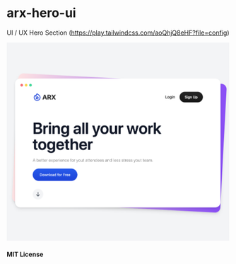 # arx-hero-ui
UI / UX Hero Section (https://play.tailwindcss.com/aoQhjQ8eHF?file=config)

![](./capture.png)

#### MIT License
